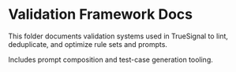 # Validation Framework Docs

This folder documents validation systems used in TrueSignal to lint, deduplicate, and optimize rule sets and prompts.

Includes prompt composition and test-case generation tooling.
